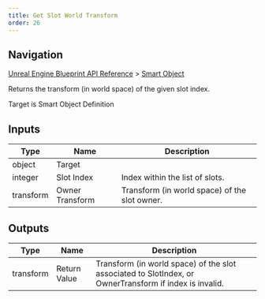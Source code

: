 ```yaml
---
title: Get Slot World Transform
order: 26
---
```

## Navigation

[Unreal Engine Blueprint API Reference](https://dev.epicgames.com/documentation/en-us/unreal-engine/BlueprintAPI) > [Smart Object](https://dev.epicgames.com/documentation/en-us/unreal-engine/BlueprintAPI/SmartObject)

Returns the transform (in world space) of the given slot index.

Target is Smart Object Definition

## Inputs

| Type | Name | Description |
| --- | --- | --- |
| object | Target |  |
| integer | Slot Index | Index within the list of slots. |
| transform | Owner Transform | Transform (in world space) of the slot owner. |

## Outputs

| Type | Name | Description |
| --- | --- | --- |
| transform | Return Value | Transform (in world space) of the slot associated to SlotIndex, or OwnerTransform if index is invalid. |
